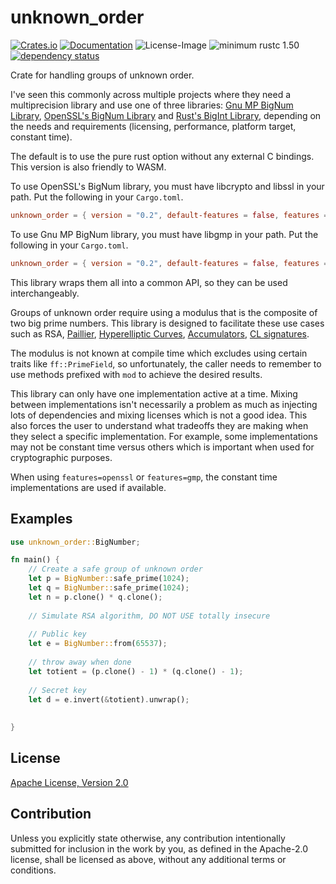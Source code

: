 # unknown_order 
[![Crates.io](https://img.shields.io/crates/v/unknown_order.svg)](https://crates.io/crates/unknown_order)
[![Documentation](https://docs.rs/unknown_order/badge.svg)](https://docs.rs/unknown_order)
![License-Image](https://img.shields.io/badge/License-Apache%202.0-green.svg)
![minimum rustc 1.50](https://img.shields.io/badge/rustc-1.50+-blue.svg)
[![dependency status](https://deps.rs/repo/github/mikelodder7/unknown_order/status.svg)](https://deps.rs/repo/github/mikelodder7/unknown_order)

Crate for handling groups of unknown order.

I've seen this commonly across multiple projects where they need a multiprecision library
and use one of three libraries: [Gnu MP BigNum Library](https://gmplib.org/), [OpenSSL's BigNum Library](https://www.openssl.org/docs/man1.0.2/man3/bn.html)
and [Rust's BigInt Library](https://crates.io/crates/num-bigint), depending on the needs and requirements (licensing, performance, platform target, constant time).

The default is to use the pure rust option without any external C bindings. This version is also
friendly to WASM.

To use OpenSSL's BigNum library, you must have libcrypto and libssl in your path.
Put the following in your `Cargo.toml`.

```toml
unknown_order = { version = "0.2", default-features = false, features = ["openssl"] }
```

To use Gnu MP BigNum library, you must have libgmp in your path.
Put the following in your `Cargo.toml`.

```toml
unknown_order = { version = "0.2", default-features = false, features = ["gmp"] }
```

This library wraps them all into a common API, so they can be used interchangeably.

Groups of unknown order require using a modulus that is the composite of two big prime numbers. This
library is designed to facilitate these use cases such as RSA, [Paillier](https://link.springer.com/content/pdf/10.1007%2F3-540-48910-X_16.pdf), [Hyperelliptic Curves](https://eprint.iacr.org/2020/196),
[Accumulators](https://eprint.iacr.org/2018/1188), [CL signatures](http://cs.brown.edu/people/alysyans/papers/camlys02b.pdf).

The modulus is not known at compile time which excludes using certain traits like `ff::PrimeField`, so
unfortunately, the caller needs to remember to use methods prefixed with `mod` to achieve the desired results.

This library can only have one implementation active at a time. Mixing between implementations isn't necessarily a
problem as much as injecting lots of dependencies and mixing licenses which is not a good idea. 
This also forces the user to understand what tradeoffs they are making when they select a specific implementation.
For example, some implementations may not be constant time versus others which is important when used for cryptographic purposes.

When using `features=openssl` or `features=gmp`, the constant time implementations are used if available.

## Examples

```rust
use unknown_order::BigNumber;

fn main() {
    // Create a safe group of unknown order
    let p = BigNumber::safe_prime(1024);
    let q = BigNumber::safe_prime(1024);
    let n = p.clone() * q.clone();
    
    // Simulate RSA algorithm, DO NOT USE totally insecure
    
    // Public key
    let e = BigNumber::from(65537);
    
    // throw away when done
    let totient = (p.clone() - 1) * (q.clone() - 1);
    
    // Secret key
    let d = e.invert(&totient).unwrap();
    
    
}
```

## License

[Apache License, Version 2.0](http://www.apache.org/licenses/LICENSE-2.0)

## Contribution

Unless you explicitly state otherwise, any contribution intentionally submitted for inclusion in the work by you, as defined in the Apache-2.0 license, shall be licensed as above, without any additional terms or conditions.